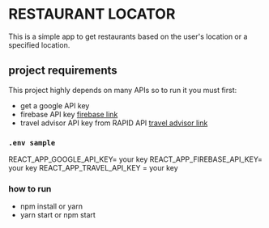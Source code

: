 # RESTAURANT LOCATOR

This is a simple app to get restaurants based on the user's location or a specified location.

## project requirements

This project highly depends on many APIs so to run it you must first:

- get a google API key
- firebase API key [firebase link](https://console.firebase.google.com)
- travel advisor API key from RAPID API [travel advisor link](https://rapidapi.com/apidojo/api/travel-advisor/)

### `.env sample`

REACT_APP_GOOGLE_API_KEY= your key
REACT_APP_FIREBASE_API_KEY= your key
REACT_APP_TRAVEL_API_KEY = your key

### how to run

- npm install or yarn
- yarn start or npm start
